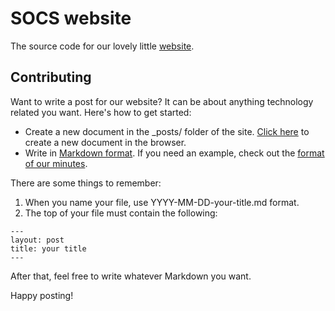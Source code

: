 SOCS website
=======

The source code for our lovely little [website](http://raider.mountunion.edu/organizations/socs). 

## Contributing

Want to write a post for our website? It can be about anything technology related you want. Here's how to get started: 

- Create a new document in the _posts/ folder of the site. [Click here](https://github.com/mu-socs/mu-socs.github.com/new/master/_posts) to create a new document in the browser. 
- Write in [Markdown format](http://markdownlivepreview.com/). If you need an example, check out the [format of our minutes](https://raw.github.com/mu-socs/mu-socs.github.com/master/_posts/2013-02-21-20130221-minutes.md). 

There are some things to remember: 

1. When you name your file, use YYYY-MM-DD-your-title.md format. 
2. The top of your file must contain the following: 

```
---
layout: post
title: your title
---
```

After that, feel free to write whatever Markdown you want. 

Happy posting!
